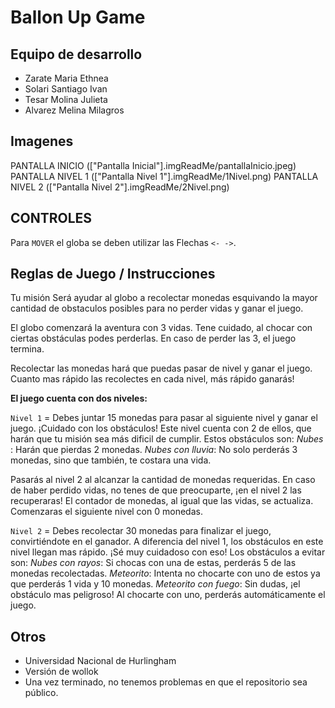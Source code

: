 # Ballon Up Game

## Equipo de desarrollo
- Zarate Maria Ethnea
- Solari Santiago Ivan
- Tesar Molina Julieta
- Alvarez Melina Milagros

## Imagenes

PANTALLA INICIO
(["Pantalla Inicial"].imgReadMe/pantallaInicio.jpeg)
PANTALLA NIVEL 1
(["Pantalla Nivel 1"].imgReadMe/1Nivel.png)
PANTALLA NIVEL 2
(["Pantalla Nivel 2"].imgReadMe/2Nivel.png)

## CONTROLES
Para `MOVER` el globa se deben utilizar las Flechas `<- ->`.

## Reglas de Juego / Instrucciones

Tu misión Será ayudar al globo a recolectar monedas esquivando la mayor cantidad de obstaculos posibles para no perder vidas y ganar el juego.

El globo comenzará la aventura con 3 vidas. Tene cuidado, al chocar con ciertas obstáculas podes perderlas. En caso de perder las 3, el juego termina.

Recolectar las monedas hará que puedas pasar de nivel y ganar el juego. Cuanto mas rápido las recolectes en cada nivel, más rápido ganarás!

**El juego cuenta con dos niveles:**
 
`Nivel 1` = Debes juntar 15 monedas para pasar al siguiente nivel y ganar el juego. ¡Cuidado con los obstáculos! Este nivel cuenta con 2 de ellos, que harán que tu misión sea más dificil de cumplir. Estos obstáculos son:
﻿﻿_Nubes_ : Harán que pierdas 2 monedas.
﻿﻿_Nubes con lluvia_: No solo perderás 3 monedas, sino que también, te costara una vida.

Pasarás al nivel 2 al alcanzar la cantidad de monedas requeridas.
En caso de haber perdido vidas, no tenes de que preocuparte, ¡en el nivel 2 las recuperaras! 
El contador de monedas, al igual que las vidas, se actualiza. Comenzaras el siguiente nivel con 0 monedas.

`Nivel 2` = Debes recolectar 30 monedas para finalizar el juego, convirtiéndote en el ganador.
A diferencia del nivel 1, los obstáculos en este nivel llegan mas rápido. ¡Sé muy cuidadoso con eso!
Los obstáculos a evitar son:
_Nubes con rayos_: Si chocas con una de estas, perderás 5 de las monedas recolectadas.
_Meteorito_: Intenta no chocarte con uno de estos ya que perderás 1 vida y 10 monedas.
_Meteorito con fuego_: Sin dudas, ¡el obstáculo mas peligroso! Al chocarte con uno, perderás automáticamente el juego.

## Otros
- Universidad Nacional de Hurlingham
- Versión de wollok
- Una vez terminado, no tenemos problemas en que el repositorio sea público.
